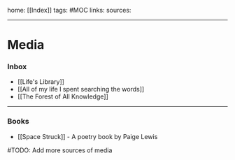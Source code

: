 home: [[Index]]
tags: #MOC 
links: 
sources:

---
# Media

### Inbox
+ [[Life's Library]]
+ [[All of my life I spent searching the words]]
+ [[The Forest of All Knowledge]]

---
### Books
+ [[Space Struck]] - A poetry book by Paige Lewis

#TODO: Add more sources of media

